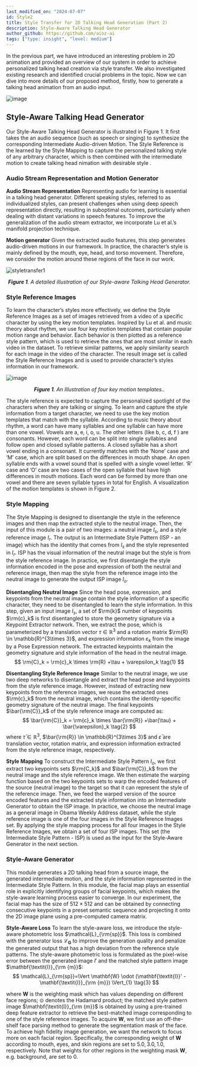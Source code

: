 ```yaml
---
last_modified_on: "2024-07-07"
id: Style2
title: Style Transfer for 2D Talking Head Generation (Part 2)
description: Style-Aware Talking Head Generator
author_github: https://github.com/aioz-ai
tags: ["type: insight", "level: medium"]
---
```

In the previous part, we have introduced an interesting problem in 2D animation and provided an overview of our system in order to achieve personalized talking head creation via style transfer. We also investigated existing research and identified crucial problems in the topic. Now we can dive into more details of our proposed method, firstly, how to generate a talking head animation from an audio input.


![image](https://vision.aioz.io/f/c1a222c66dec4a26b3dc/?dl=1)


## Style-Aware Talking Head Generator

Our Style-Aware Talking Head Generator is illustrated in Figure 1. It first takes the an audio sequence (such as speech or singing) to synthesize the corresponding Intermediate Audio-driven Motion. The Style Reference is the learned by the Style Mapping to capture the personalized talking style of any arbitrary character, which is then combined with the intermediate motion to create talking head nimation with desirable style .

### Audio Stream Representation and Motion Generator

**Audio Stream Representation** Representing audio for learning is essential in a talking head generator. Different speaking styles, referred to as individualized styles, can present challenges when using deep speech representation directly, resulting in suboptimal outcomes, particularly when dealing with distant variations in speech features. To improve the generalization of the audio stream extractor, we incorporate Lu et al.’s manifold projection technique.


**Motion generator** Given the extracted audio features, this step generates audio-driven motions in our framework. In practice, the character’s style is mainly defined by the mouth, eye, head, and torso movement. Therefore, we consider the motion around these regions of the face in our work.

![styletransfer1](https://vision.aioz.io/f/cd67b565d7b84df0ba0b/?dl=1)*<center>**Figure 1**. A detailed illustration of our Style-aware Talking Head Generator.</center>*



### Style Reference Images
To learn the character’s styles more effectively, we define the Style Reference Images as a set of images retrieved from a video of a specific character by using the key motion templates. Inspired by Lu et al. and music theory about rhythm, we use four key motion templates that contain popular motion range and behavior. Each behavior is then plotted as a reference style pattern, which is used to retrieve the ones that are most similar in each video in the dataset. To retrieve similar patterns, we apply similarity search for each image in the video of the character. The result image set is called the Style Reference Images and is used to provide character’s styles information in our framework.


![image](https://vision.aioz.io/f/1184fb1bd20f4afaa7af/?dl=1)*<center>**Figure 1**. An Illustration of four key motion templates..</center>* 




The style reference is expected to capture the personalized spotlight of the characters when they are talking or singing. To learn and capture the style information from a target character, we need to use the key motion templates that match with the syllable. According to music theory about rhythm, a word can have many syllables and one syllable can have more than one vowel. Vowels are a, e, i, o, u. The other letters (like b, c, d, f ) are consonants. However, each word can be split into single syllables and follow open and closed syllable patterns. A closed syllable has a short vowel ending in a consonant. It currently matches with the ‘None’ case and ‘M’ case, which are split based on the differences in mouth shape. An open syllable ends with a vowel sound that is spelled with a single vowel letter. ‘R’ case and ‘O’ case are two cases of the open syllable that have high differences in mouth motions. Each word can be formed by more than one vowel and there are seven syllable types in total for English. A visualization of the motion templates is shown in Figure 2.

### Style Mapping


The Style Mapping is designed to disentangle the style in the reference images and then map the extracted style to the neutral image.
Then, the input of this module is a pair of two images: a neutral image $\mathbf{\textit{I}}_{s}$, and a style reference image $\mathbf{\textit{I}}_{r}$. The output is an Intermediate Style Pattern (ISP - an image) which has the identity that comes from $\mathbf{\textit{I}}_{s}$ and the style represented in $\mathbf{\textit{I}}_{r}$. ISP has the visual information of the neutral image but the style is from the style reference image. In practice, we first disentangle the style information encoded in the pose and expression of both the neutral and reference image, then map the style from the reference image into the neutral image to generate the output ISP image $\mathbf{\textit{I}}_{o}$.




**Disentangling Neutral Image** Since the head pose, expression, and keypoints from the neutral image contain the style information of a specific character, they need to be disentangled to learn the style information. In this step, given an input image $\mathbf{\textit{I}}_{s}$, a set of $\rm{k}$ number of keypoints $\rm{c}_k$ is first disentangled to store the geometry signature via a Keypoint Extractor network. Then, we extract the pose, which is parameterized by a translation vector $\tau \in \mathbb{R}^3$ and a rotation matrix $\rm{R} \in \mathbb{R}^{3\times 3}$, and expression information $\varepsilon_k$ from the image by a Pose Expression network. The extracted keypoints maintain the geometry signature and style information of the head in the neutral image. 
$$
    \rm{C}_k = \rm{c}_k \times \rm{R} +\tau + \varepsilon_k \tag{1}
$$

**Disentangling Style Reference Image** Similar to the neutral image, we use two deep networks to disentangle and extract the head pose and keypoints from the style reference image. However, instead of extracting new keypoints from the reference images, we reuse the extracted ones $\rm{c}_k$ from the neutral image, which contains the identity-specific geometry signature of the neutral image. The final keypoints $\bar{\rm{C}}_k$ of the style reference image are computed as:
$$
\bar{\rm{C}}_k = \rm{c}_k \times \bar{\rm{R}} +\bar{\tau} + \bar{\varepsilon}_k \tag{2}
$$
where $\bar{\tau} \in \mathbb{R}^3$, $\bar{\rm{R}} \in \mathbb{R}^{3\times 3}$ and $\bar{\varepsilon}$ are translation vector, rotation matrix, and expression information extracted from the style reference image, respectively.

**Style Mapping** To construct the Intermediate Style Pattern $\mathbf{\textit{I}}_{o}$, we first extract two keypoints sets $\rm{C_k}$ and $\bar{\rm{C}}_k$ from the neutral image and the style reference image. We then estimate the warping function based on the two keypoints sets to warp the encoded features of the source (neutral image) to the target so that it can represent the style of the reference image. Then, we feed the warped version of the source encoded features and the extracted style information into an Intermediate Generator to obtain the ISP image. In practice, we choose the neutral image as a general image in Obama Weekly Address dataset, while the style reference image is one of the four images in the Style Reference Images set. By applying the style mapping process for all four images in the Style Reference Images, we obtain a set of four ISP images. This set (the Intermediate Style Pattern - ISP) is used as the input for the Style-Aware Generator in the next section.

### Style-Aware Generator
This module generates a 2D talking head from a source image, the generated intermediate motion, and the style information represented in the Intermediate Style Pattern. In this module, the facial map plays an essential role in explicitly identifying groups of facial keypoints, which makes the style-aware learning process easier to converge. In our experiment, the facial map has the size of $512 \times 512$ and can be obtained by connecting consecutive keypoints in a preset semantic sequence and projecting it onto the 2D image plane using a pre-computed camera matrix.

**Style-Aware Loss** To learn the style-aware loss, we introduce the style-aware photometric loss $\mathcal{L}_{\rm{sp}}$. This loss is combined with the generator loss $\mathcal{L}_{\mathbf{G}}$ to improve the generation quality and penalize the generated output that has a high deviation from the reference style patterns. The style-aware photometric loss is formulated as the pixel-wise error between the generated image $\mathbf{\textit{I}}'$ and the matched style pattern image $\mathbf{\textit{I}}_{\rm {m}}$:
$$
    \mathcal{L}_{\rm{sp}}=\Vert \mathbf{W} \odot (\mathbf{\textit{I}}' - \mathbf{\textit{I}}_{\rm {m}}) \Vert_{1} \tag{3}
$$

where $\mathbf{W}$ is the weighting mask which has values depending on different face regions; $\odot$ denotes the Hadamard product; the matched style pattern image $\mathbf{\textit{I}}_{\rm {m}}$ is obtained by using a pre-trained deep feature extractor to retrieve the best-matched image corresponding to one of the style reference images. To acquire $\mathbf{W}$, we first use an off-the-shelf face parsing method to generate the segmentation mask of the face. To achieve high fidelity image generation, we want the network to focus more on each facial region. Specifically, the corresponding weight of $\mathbf{W}$ according to mouth, eyes, and skin regions are set to  $5.0, 3.0, 1.0$, respectively. Note that weights for other regions in the weighting mask $\mathbf{W}$, e.g. background, are set to $0$.
